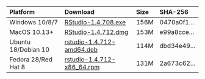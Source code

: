 
| Platform            | Download                                                                                                                                                              | Size | SHA-256                                                                                                              |
|:--------------------|:----------------------------------------------------------------------------------------------------------------------------------------------------------------------|:-----|:---------------------------------------------------------------------------------------------------------------------|
| Windows 10/8/7      | <a href="https://s3.amazonaws.com/rstudio-ide-build/desktop/windows/RStudio-1.4.708.exe"><i class="fa fa-download"></i> RStudio-1.4.708.exe</a>                       | 156M | <span class="sha256" data-sha256="0470a0f1c555517d29793b4309ab30087c0ae2032db8bb36873a007cdbeba888">0470a0f1…</span> |
| MacOS 10.13+        | <a href="https://s3.amazonaws.com/rstudio-ide-build/desktop/macos/RStudio-1.4.712.dmg"><i class="fa fa-download"></i> RStudio-1.4.712.dmg</a>                         | 153M | <span class="sha256" data-sha256="e99a8cce2552fb29ca76af1c1c224b21f2f7390756b8fcbb26bc6e4d2c8fb4ea">e99a8cce…</span> |
| Ubuntu 18/Debian 10 | <a href="https://s3.amazonaws.com/rstudio-ide-build/desktop/bionic/amd64/rstudio-1.4.712-amd64.deb"><i class="fa fa-download"></i> rstudio-1.4.712-amd64.deb</a>      | 114M | <span class="sha256" data-sha256="dbd34e498e9e473e38a141562aca40d6d1071786f8f5600ab669326b066e2f43">dbd34e49…</span> |
| Fedora 28/Red Hat 8 | <a href="https://s3.amazonaws.com/rstudio-ide-build/desktop/centos8/x86_64/rstudio-1.4.712-x86_64.rpm"><i class="fa fa-download"></i> rstudio-1.4.712-x86\_64.rpm</a> | 131M | <span class="sha256" data-sha256="2a673c62eca40152e764b2d32ce3656e6494e61a0c8931a3bb837ee5886a8021">2a673c62…</span> |
